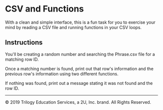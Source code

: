# CSV and Functions

With a clean and simple interface, this is a fun task for you to exercise your mind by reading a CSV file and running functions in your CSV loops.


## Instructions
You'll be creating a random number and searching the Phrase.csv file for a matching row ID.

Once a matching number is found, print out that row's information and the previous row's information using two different functions.

If nothing was found, print out a message stating it was not found and the row ID.

------

© 2019 Trilogy Education Services, a 2U, Inc. brand. All Rights Reserved.

